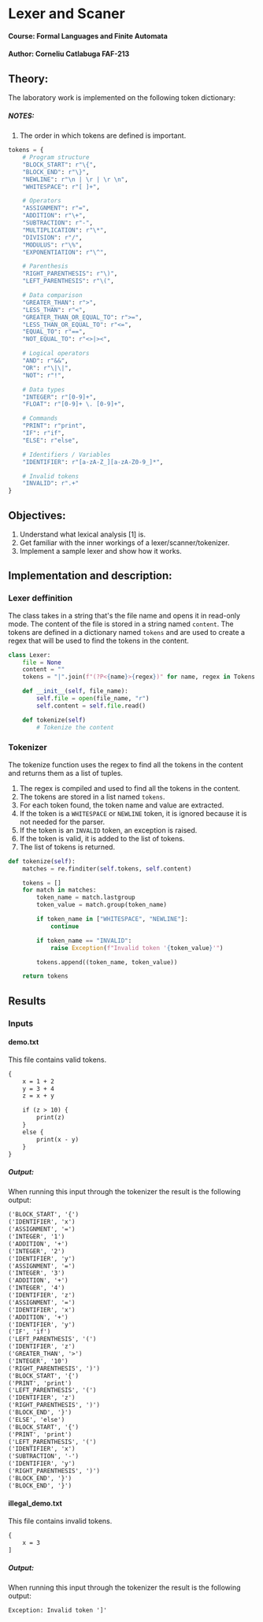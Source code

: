 # Lexer and Scaner
#### Course: Formal Languages and Finite Automata
#### Author: Corneliu Catlabuga FAF-213

## Theory:
The laboratory work is implemented on the following token dictionary:
##### NOTES: 
1. The order in which tokens are defined is important.

```py
tokens = {
    # Program structure
    "BLOCK_START": r"\{",
    "BLOCK_END": r"\}",
    "NEWLINE": r"\n | \r | \r \n",
    "WHITESPACE": r"[ ]+",

    # Operators
    "ASSIGNMENT": r"=",
    "ADDITION": r"\+",
    "SUBTRACTION": r"-",
    "MULTIPLICATION": r"\*",
    "DIVISION": r"/",
    "MODULUS": r"\%",
    "EXPONENTIATION": r"\^",

    # Parenthesis
    "RIGHT_PARENTHESIS": r"\)",
    "LEFT_PARENTHESIS": r"\(",

    # Data comparison
    "GREATER_THAN": r">",
    "LESS_THAN": r"<",
    "GREATER_THAN_OR_EQUAL_TO": r">=",
    "LESS_THAN_OR_EQUAL_TO": r"<=",
    "EQUAL_TO": r"==",
    "NOT_EQUAL_TO": r"<>|><",

    # Logical operators
    "AND": r"&&",
    "OR": r"\|\|",
    "NOT": r"!",

    # Data types
    "INTEGER": r"[0-9]+",
    "FLOAT": r"[0-9]+ \. [0-9]+",

    # Commands
    "PRINT": r"print",
    "IF": r"if",
    "ELSE": r"else",

    # Identifiers / Variables
    "IDENTIFIER": r"[a-zA-Z_][a-zA-Z0-9_]*",

    # Invalid tokens
    "INVALID": r".+"
}

```

## Objectives:
1. Understand what lexical analysis [1] is.
1. Get familiar with the inner workings of a lexer/scanner/tokenizer.
1. Implement a sample lexer and show how it works.


## Implementation and description:
### Lexer deffinition
The class takes in a string that's the file name and opens it in read-only mode. The content of the file is stored in a string named `content`. 
The tokens are defined in a dictionary named `tokens` and are used to create a regex that will be used to find the tokens in the content.
```py
class Lexer:
    file = None
    content = ""
    tokens = "|".join(f"(?P<{name}>{regex})" for name, regex in Tokens.tokens.items())

    def __init__(self, file_name):
        self.file = open(file_name, "r")
        self.content = self.file.read()

    def tokenize(self)
        # Tokenize the content
```

### Tokenizer
The tokenize function uses the regex to find all the tokens in the content and returns them as a list of tuples.
1. The regex is compiled and used to find all the tokens in the content.
1. The tokens are stored in a list named `tokens`.
1. For each token found, the token name and value are extracted.
1. If the token is a `WHITESPACE` or `NEWLINE` token, it is ignored because it is not needed for the parser.
1. If the token is an `INVALID` token, an exception is raised.
1. If the token is valid, it is added to the list of tokens.
1. The list of tokens is returned.

```py
def tokenize(self):
    matches = re.finditer(self.tokens, self.content)

    tokens = []
    for match in matches:
        token_name = match.lastgroup
        token_value = match.group(token_name)

        if token_name in ["WHITESPACE", "NEWLINE"]:
            continue

        if token_name == "INVALID":
            raise Exception(f"Invalid token '{token_value}'")

        tokens.append((token_name, token_value))

    return tokens
```

## Results
### Inputs
#### demo.txt
This file contains valid tokens.
```txt
{
    x = 1 + 2
    y = 3 + 4
    z = x + y

    if (z > 10) {
        print(z)
    }
    else {
        print(x - y)
    }
}
```
##### Output:
When running this input through the tokenizer the result is the following output:
```txt
('BLOCK_START', '{')
('IDENTIFIER', 'x')
('ASSIGNMENT', '=')
('INTEGER', '1')
('ADDITION', '+')
('INTEGER', '2')
('IDENTIFIER', 'y')
('ASSIGNMENT', '=')
('INTEGER', '3')
('ADDITION', '+')
('INTEGER', '4')
('IDENTIFIER', 'z')
('ASSIGNMENT', '=')
('IDENTIFIER', 'x')
('ADDITION', '+')
('IDENTIFIER', 'y')
('IF', 'if')
('LEFT_PARENTHESIS', '(')
('IDENTIFIER', 'z')
('GREATER_THAN', '>')
('INTEGER', '10')
('RIGHT_PARENTHESIS', ')')
('BLOCK_START', '{')
('PRINT', 'print')
('LEFT_PARENTHESIS', '(')
('IDENTIFIER', 'z')
('RIGHT_PARENTHESIS', ')')
('BLOCK_END', '}')
('ELSE', 'else')
('BLOCK_START', '{')
('PRINT', 'print')
('LEFT_PARENTHESIS', '(')
('IDENTIFIER', 'x')
('SUBTRACTION', '-')
('IDENTIFIER', 'y')
('RIGHT_PARENTHESIS', ')')
('BLOCK_END', '}')
('BLOCK_END', '}')
```

#### illegal_demo.txt
This file contains invalid tokens.
```txt
{
    x = 3
]
```
##### Output:
When running this input through the tokenizer the result is the following output:
```txt
Exception: Invalid token ']'
```
